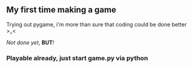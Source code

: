 ## My first time making a game
Trying out pygame, i'm more than sure that coding could be done better >_<

*Not done yet*, **BUT**!

### Playable already, just start game.py via python
